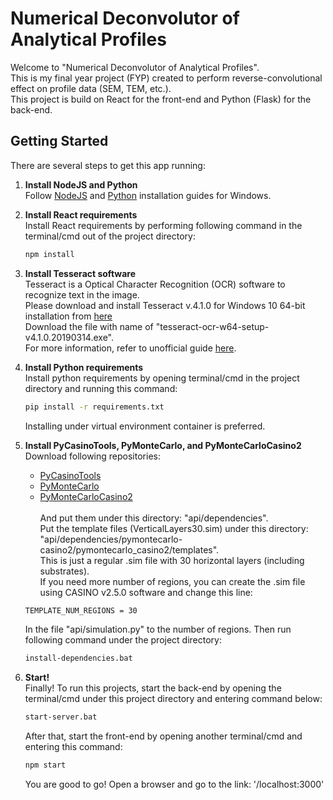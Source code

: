 # Numerical Deconvolutor of Analytical Profiles

Welcome to "Numerical Deconvolutor of Analytical Profiles".<br/>
This is my final year project (FYP) created to perform reverse-convolutional effect on profile data (SEM, TEM, etc.).<br/>
This project is build on React for the front-end and Python (Flask) for the back-end.

## Getting Started

There are several steps to get this app running:
1. **Install NodeJS and Python**<br/>
    Follow [NodeJS](https://nodejs.org/en/download/) and [Python](https://www.python.org/downloads/) installation guides for Windows.<br/>

2. **Install React requirements**<br/>
    Install React requirements by performing following command in the terminal/cmd out of the project directory:
    ```bash
    npm install
    ```

3. **Install Tesseract software**<br/>
    Tesseract is a Optical Character Recognition (OCR) software to recognize text in the image.<br/>
    Please download and install Tesseract v.4.1.0 for Windows 10 64-bit installation from [here](https://digi.bib.uni-mannheim.de/tesseract/) <br/>
    Download the file with name of "tesseract-ocr-w64-setup-v4.1.0.20190314.exe".<br/>
    For more information, refer to unofficial guide [here](https://medium.com/quantrium-tech/installing-and-using-tesseract-4-on-windows-10-4f7930313f82). <br/>

4. **Install Python requirements**<br/>
    Install python requirements by opening terminal/cmd in the project directory and running this command:
    ```bash
    pip install -r requirements.txt
    ```
    Installing under virtual environment container is preferred.<br/>

5. **Install PyCasinoTools, PyMonteCarlo, and PyMonteCarloCasino2**<br/>
    Download following repositories:
    - [PyCasinoTools](https://github.com/drix00/pycasinotools)
    - [PyMonteCarlo](https://github.com/pymontecarlo/pymontecarlo)
    - [PyMonteCarloCasino2](https://github.com/pymontecarlo/pymontecarlo-casino2)
    <br/><br/>
    And put them under this directory: "api/dependencies".<br/>
    Put the template files (VerticalLayers30.sim) under this directory: "api/dependencies/pymontecarlo-casino2/pymontecarlo_casino2/templates". <br/>
    This is just a regular .sim file with 30 horizontal layers (including substrates). <br/>
    If you need more number of regions, you can create the .sim file using CASINO v2.5.0 software and change this line: <br/>
    ``` bash
    TEMPLATE_NUM_REGIONS = 30
    ```
    In the file "api/simulation.py" to the number of regions.
    Then run following command under the project directory: <br/>
    ```bash
    install-dependencies.bat
    ```

6. **Start!**<br/>
    Finally! To run this projects, start the back-end by opening the terminal/cmd under this project directory and entering command below:
    ``` bash
    start-server.bat
    ```
    After that, start the front-end by opening another terminal/cmd and entering this command:
    ```bash
    npm start
    ```
    You are good to go! Open a browser and go to the link: '/localhost:3000'


